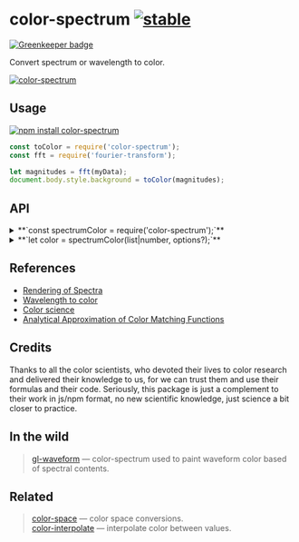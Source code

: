 # color-spectrum [![stable](http://badges.github.io/stability-badges/dist/stable.svg)](http://github.com/badges/stability-badges)

[![Greenkeeper badge](https://badges.greenkeeper.io/colorjs/color-spectrum.svg)](https://greenkeeper.io/)

Convert spectrum or wavelength to color.

[![color-spectrum](https://raw.githubusercontent.com/dfcreative/color-spectrum/gh-pages/preview.png "color-spectrum")](http://dfcreative.github.io/color-spectrum/)

## Usage

[![npm install color-spectrum](https://nodei.co/npm/color-spectrum.png?mini=true)](https://npmjs.org/package/color-spectrum/)

```js
const toColor = require('color-spectrum');
const fft = require('fourier-transform');

let magnitudes = fft(myData);
document.body.style.background = toColor(magnitudes);
```

## API

<details><summary>**`const spectrumColor = require('color-spectrum');`**</summary>

Get spectrum to color converter.

`require('color-spectrum/table')` to get a table of wavelength to XYZ values.

`require('color-spectrum/approx')` to get approximator of wavelength to XYZ values.

</details>
<details><summary>**`let color = spectrumColor(list|number, options?);`**</summary>

Calculate color based off spectrum or a single wavelength value. Spectrum is a list of float values, like magnitudes or intensities, for example, a direct output from [fourier-transform](https://github.com/scijs/fourier-transform) with real numbers. The visible range `380..780nm` will be stretched to cover the passed list of intensities.

Possible options:

```js
// Use approximation formulas or matching table interpolation
approximate: false,

// Normalize spectrum
normalize: true,

// Reference whitepoint with x,y,z values
white: xyz.whitepoint[2].D65
```

You can also use technical methods:

```js
//get xyz values array for a given wavelength from 380..780 range. Use 1/λ to calc frequency.
[x, y, z] = spectrumColor.wavelength(λ, opts?);

//get xyz values for a list of magnitudes
[x, y, z] = spectrumColor.spectrum(list, opts);

//you would like to transform to rgb
let xyz = require('color-space/xyz');
let [r, g, b] = xyz.rgb(x, y, z);
```

</details>

## References

* [Rendering of Spectra](https://www.fourmilab.ch/documents/specrend/)
* [Wavelength to color](https://academo.org/demos/wavelength-to-colour-relationship/)
* [Color science](http://www.midnightkite.com/color.html)
* [Analytical Approximation of Color Matching Functions](http://jcgt.org/published/0002/02/01/paper.pdf)

## Credits

Thanks to all the color scientists, who devoted their lives to color research and delivered their knowledge to us, for we can trust them and use their formulas and their code. Seriously, this package is just a complement to their work in js/npm format, no new scientific knowledge, just science a bit closer to practice.

## In the wild

> [gl-waveform](https://github.com/audio-lab/gl-waveform) — color-spectrum used to paint waveform color based of spectral contents.

## Related

> [color-space](https://github.com/scijs/color-space) — color space conversions.<br/>
> [color-interpolate](https://github.com/dfcreative/color-interpolate) — interpolate color between values.<br/>